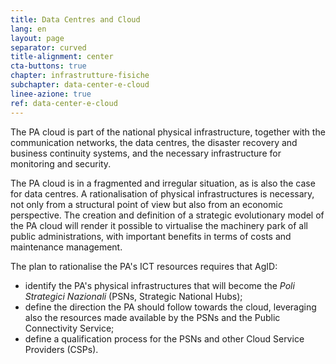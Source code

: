 ```yaml
---
title: Data Centres and Cloud
lang: en
layout: page
separator: curved
title-alignment: center
cta-buttons: true
chapter: infrastrutture-fisiche
subchapter: data-center-e-cloud
linee-azione: true
ref: data-center-e-cloud
---
```

The PA cloud is part of the national physical infrastructure, together with the communication networks, the data centres, the disaster recovery and business continuity systems, and the necessary infrastructure for monitoring and security.

The PA cloud is in a fragmented and irregular situation, as is also the case for data centres. A rationalisation of physical infrastructures is necessary, not only from a structural point of view but also from an economic perspective. The creation and definition of a strategic evolutionary model of the PA cloud will render it possible to virtualise the machinery park of all public administrations, with important benefits in terms of costs and maintenance management.

The plan to rationalise the PA&#39;s ICT resources requires that AgID: 

- identify the PA's physical infrastructures that will become the *Poli Strategici Nazionali* (PSNs, Strategic National Hubs); 
- define the direction the PA should follow towards the cloud, leveraging also the resources made available by the PSNs and the Public Connectivity Service; 
- define a qualification process for the PSNs and other Cloud Service Providers (CSPs).

